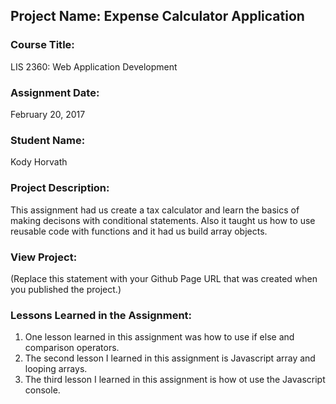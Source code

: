 ## Project Name:  Expense Calculator Application

### Course Title:
LIS 2360:  Web Application Development

### Assignment Date:  
February 20, 2017

### Student Name:  
Kody Horvath

### Project Description:
This assignment had us create a tax calculator and learn the basics of making decisons with conditional statements. Also it taught us how to use reusable code with functions and it had us build array objects. 
### View Project:
(Replace this statement with your Github Page URL that was created when you 
 published the project.)

### Lessons Learned in the Assignment:
1. One lesson learned in this assignment was how to use if else and comparison operators. 
2. The second lesson I learned in this assignment is Javascript array and looping arrays. 
3. The third lesson I learned in this assignment is how ot use the Javascript console. 